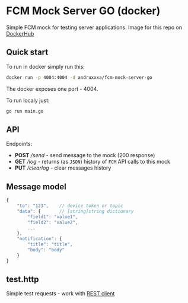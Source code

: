 # FCM Mock Server GO (docker)

Simple FCM mock for testing server applications.
Image for this repo on [DockerHub](https://hub.docker.com/repository/docker/andruxxxa/fcm-mock-server-go)

## Quick start

To run in docker simply run this:
```bash
docker run -p 4004:4004 -d andruxxxa/fcm-mock-server-go
```
The docker exposes one port - 4004.

To run localy just:
```bash
go run main.go
```

## API

Endpoints:
* **POST** */send* - send message to the mock (200 response)
* **GET** */log* - returns (as `JSON`) history of `FCM` API calls to this mock
* **PUT** */clearlog* - clear messages history

## Message model
```js
{
	"to": "123",    // device token or topic
    "data": {       // [string]string dictionary
        "field1": "value1",
	    "field2": "value2",
        ...
    },
    "notification": {
        "title": "title",
        "body": "body"
    }
}
```

## test.http

Simple test requests - work with [REST client](https://marketplace.visualstudio.com/items?itemName=humao.rest-client)